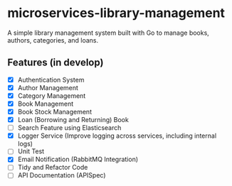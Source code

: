 # microservices-library-management

A simple library management system built with Go to manage books, authors, categories, and loans.

## Features (in develop)

-   [x] Authentication System
-   [x] Author Management
-   [x] Category Management
-   [x] Book Management
-   [x] Book Stock Management
-   [x] Loan (Borrowing and Returning) Book
-   [ ] Search Feature using Elasticsearch
-   [x] Logger Service (Improve logging across services, including internal logs)
-   [ ] Unit Test
-   [x] Email Notification (RabbitMQ Integration)
-   [ ] Tidy and Refactor Code
-   [ ] API Documentation (APISpec)
